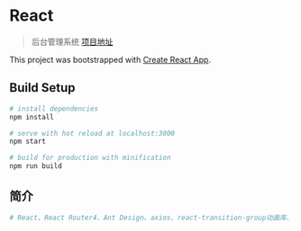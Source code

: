 # React
> 后台管理系统 [项目地址](http://api.cf69.com/static/adminHtml/index.html)

This project was bootstrapped with [Create React App](https://github.com/facebook/create-react-app).

## Build Setup

``` bash
# install dependencies
npm install

# serve with hot reload at localhost:3000
npm start

# build for production with minification
npm run build
```

## 简介
``` bash
# React、React Router4、Ant Design、axios、react-transition-group动画库、scss、封装ajax请求及其他工具类；
```